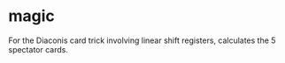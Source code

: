 magic
=====

For the Diaconis card trick involving linear shift registers, calculates the 5 spectator cards.